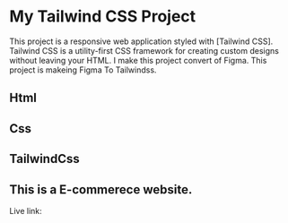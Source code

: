 # My Tailwind CSS Project

This project is a responsive web application styled with [Tailwind CSS]. 
Tailwind CSS is a utility-first CSS framework for creating custom designs without leaving your HTML.
I make this project convert of Figma.
This project is makeing Figma To Tailwindss.

## Html

## Css

## TailwindCss

## This is a E-commerece website.

Live link:
